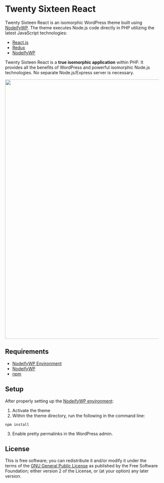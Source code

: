 # Twenty Sixteen React

Twenty Sixteen React is an isomorphic WordPress theme built using [NodeifyWP](https://github.com/10up/nodeifywp). The theme executes Node.js code directly in PHP utilizing the latest JavaScript technologies:

* [React.js](https://facebook.github.io/react/)
* [Redux](http://redux.js.org/docs/introduction/)
* [NodeifyWP](https://github.com/10up/nodeifywp/)


Twenty Sixteen React is a __true isomorphic application__ within PHP. It provides all the benefits of WordPress and powerful isomorphic Node.js technologies. No separate Node.js/Express server is necessary.

<p align="center">
<a href="http://10up.com/contact/"><img src="https://10updotcom-wpengine.s3.amazonaws.com/uploads/2016/10/10up-Github-Banner.png" width="850"></a>
</p>

## Requirements

* [NodeifyWP Environment](https://github.com/10up/nodeifywp-environment)
* [NodeifyWP](https://github.com/10up/nodeifywp)
* [npm](https://www.npmjs.com/)

## Setup

After properly setting up the [NodeifyWP environment](https://github.com/10up/nodeifywp-environment):

1. Activate the theme
2. Within the theme directory, run the following in the command line:

  `npm install`

3. Enable pretty permalinks in the WordPress admin.

## License

This is free software; you can redistribute it and/or modify it under the terms of the [GNU General Public License](http://www.gnu.org/licenses/gpl-2.0.html) as published by the Free Software Foundation; either version 2 of the License, or (at your option) any later version.
